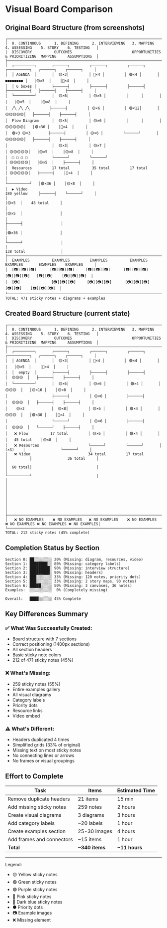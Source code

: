 # Visual Board Comparison

## Original Board Structure (from screenshots)
```
┌─────────────────────────────────────────────────────────────────────────────────────────────┐
│  0. CONTINUOUS      1. DEFINING      2. INTERVIEWING   3. MAPPING      4. ASSESSING    5. STORY    6. TESTING   │
│  DISCOVERY          OUTCOMES                           OPPORTUNITIES   & PRIORITIZING  MAPPING     ASSUMPTIONS  │
├─────────────────────────────────────────────────────────────────────────────────────────────┤
│  ┌─────────┐       ┌──────┐         ┌──────┐         ┌──────┐       ┌──────────┐   ┌──────┐    ┌──────┐     │
│  │ AGENDA  │       │  🟡×3│         │ 🩷×4 │         │ 🟢×4 │       │ ●●●●●●●● │   │🟡×5  │    │🔵×4  │     │
│  │ 6 boxes │       ├──────┤         ├──────┤         ├──────┤       ├──────────┤   ├──────┤    ├──────┤     │
│  └─────────┘       │  🟡×6│         │ 🟡×5 │         │      │       │          │   │🟡×5  │    │🟡×8  │     │
│  ╱╲ ╱╲ ╱╲         ├──────┤         │ 🟡×6 │         │ 🟢×12│       │ 🟡🟡🟡🟡🟡│   ├──────┤    ├──────┤     │
│  Flow Diagram      │  🟡×5│         │ 🟡×6 │         │      │       │ 🟡🟡🟡🟡🟡│   │🟣×36 │    │🔵×4  │     │
│  🟢×3 🟡×3        ├──────┤         │ 🟡×6 │         └──────┘       │ 🟡🟡🟡🟡🟡│   ├──────┤    ├──────┤     │
│                    │  🟡×3│         │ 🟡×7 │                         │ 🟡🟡🟡🟡🟡│   │🟡×5  │    │🟡×8  │     │
│  □ □ □ □           └──────┘         └──────┘                         │ 🟡🟡🟡🟡🟡│   │🟡×5  │    ├──────┤     │
│  Resources         17 total          35 total         17 total        │ 🟡🟡🟡🟡🟡│   ├──────┤    │🔵×4  │     │
│                                                                       └──────────┘   │🟣×36 │    │🟡×8  │     │
│  ▶ Video                                                              180 yellow     ├──────┤    └──────┘     │
│                                                                                      │🟡×5  │    48 total     │
│                                                                                      │🟡×5  │                 │
│                                                                                      ├──────┤                 │
│                                                                                      │🟣×36 │                 │
│                                                                                      └──────┘                 │
│                                                                                      138 total                │
├─────────────────────────────────────────────────────────────────────────────────────────────┤
│  EXAMPLES          EXAMPLES         EXAMPLES          EXAMPLES        EXAMPLES       EXAMPLES    EXAMPLES     │
│  [📷][📷][📷]      [📷][📷][📷]     [📷][📷][📷]      [📷][📷][📷]    [📷][📷][📷]   [📷][📷]    [📷][📷][📷]  │
│  [📷]              [📷][📷][📷]     [📷][📷][📷]      [📷][📷][📷]                   [📷][📷]    [📷][📷][📷]  │
└─────────────────────────────────────────────────────────────────────────────────────────────┘
TOTAL: 471 sticky notes + diagrams + examples
```

## Created Board Structure (current state)
```
┌─────────────────────────────────────────────────────────────────────────────────────────────┐
│  0. CONTINUOUS      1. DEFINING      2. INTERVIEWING   3. MAPPING      4. ASSESSING    5. STORY    6. TESTING   │
│  DISCOVERY          OUTCOMES                           OPPORTUNITIES   & PRIORITIZING  MAPPING     ASSUMPTIONS  │
├─────────────────────────────────────────────────────────────────────────────────────────────┤
│  ┌─────────┐       ┌──────┐         ┌──────┐         ┌──────┐       ┌──────────┐   ┌──────┐    ┌──────┐     │
│  │ AGENDA  │       │  🟡×3│         │ 🩷×4 │         │ 🟢×4 │       │          │   │🟡×5  │    │🔵×4  │     │
│  │  empty  │       ├──────┤         ├──────┤         ├──────┤       │  🟡🟡🟡  │   ├──────┤    ├──────┤     │
│  └─────────┘       │  🟡×6│         │ 🟡×6 │         │ 🟢×4 │       │  🟡🟡🟡  │   │🟡×10 │    │🟡×8  │     │
│                    ├──────┤         │ 🟡×6 │         ├──────┤       │  🟡🟡🟡  │   ├──────┤    ├──────┤     │
│    🟡×3            │  🟡×8│         │ 🟡×6 │         │ 🟢×4 │       │  🟡🟡🟡  │   │🟣×30 │    │🔵×4  │     │
│                    └──────┘         │ 🟡×6 │         ├──────┤       │  🟡🟡🟡  │   └──────┘    ├──────┤     │
│   ❌ Flow          17 total         │ 🟡×6 │         │ 🟢×4 │       │          │   45 total    │🟡×8  │     │
│   ❌ Resources                      └──────┘         └──────┘       │  (×3)    │                └──────┘     │
│   ❌ Video                          34 total         17 total        │          │                36 total     │
│                                                                      │  60 total│                             │
│                                                                      └──────────┘                             │
│                                                                                                               │
│                                                                                                               │
│                                                                                                               │
│                                                                                                               │
├─────────────────────────────────────────────────────────────────────────────────────────────┤
│   ❌ NO EXAMPLES    ❌ NO EXAMPLES   ❌ NO EXAMPLES    ❌ NO EXAMPLES  ❌ NO EXAMPLES ❌ NO EXAMPLES ❌ NO EXAMPLES│
└─────────────────────────────────────────────────────────────────────────────────────────────┘
TOTAL: 212 sticky notes (45% complete)
```

## Completion Status by Section

```
Section 0: ██░░░░░░░░ 20% (Missing: diagram, resources, video)
Section 1: ████████░░ 80% (Missing: category labels)
Section 2: █████████░ 90% (Missing: interview structure)
Section 3: █████████░ 90% (Missing: headers)
Section 4: ███░░░░░░░ 33% (Missing: 120 notes, priority dots)
Section 5: ███░░░░░░░ 33% (Missing: 2 story maps, 93 notes)
Section 6: █████░░░░░ 50% (Missing: 3 canvases, 36 notes)
Examples:  ░░░░░░░░░░  0% (Completely missing)

Overall:   ████░░░░░░ 45% Complete
```

## Key Differences Summary

### ✅ What Was Successfully Created:
- Board structure with 7 sections
- Correct positioning (1400px sections)
- All section headers
- Basic sticky note colors
- 212 of 471 sticky notes (45%)

### ❌ What's Missing:
- 259 sticky notes (55%)
- Entire examples gallery
- All visual diagrams
- Category labels
- Priority dots
- Resource links
- Video embed

### ⚠️ What's Different:
- Headers duplicated 4 times
- Simplified grids (33% of original)
- Missing text on most sticky notes
- No connecting lines or arrows
- No frames or visual groupings

## Effort to Complete

| Task | Items | Estimated Time |
|------|-------|----------------|
| Remove duplicate headers | 21 items | 15 min |
| Add missing sticky notes | 259 notes | 2 hours |
| Create visual diagrams | 3 diagrams | 3 hours |
| Add category labels | ~20 labels | 1 hour |
| Create examples section | 25-30 images | 4 hours |
| Add frames and connectors | ~15 items | 1 hour |
| **Total** | **~340 items** | **~11 hours** |

---

Legend:
- 🟡 Yellow sticky notes
- 🟢 Green sticky notes  
- 🟣 Purple sticky notes
- 🩷 Pink sticky notes
- 🔵 Dark blue sticky notes
- ● Priority dots
- 📷 Example images
- ❌ Missing element